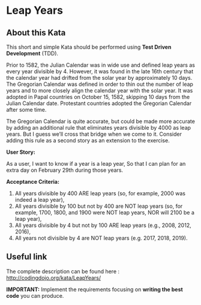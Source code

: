 # Leap Years

## About this Kata

This short and simple Kata should be performed using **Test Driven Development** (TDD).

Prior to 1582, the Julian Calendar was in wide use and defined leap years as every year divisible by 4. However, it was found in the late 16th century that the calendar year had drifted from the solar year by approximately 10 days. The Gregorian Calendar was defined in order to thin out the number of leap years and to more closely align the calendar year with the solar year. It was adopted in Papal countries on October 15, 1582, skipping 10 days from the Julian Calendar date. Protestant countries adopted the Gregorian Calendar after some time.

The Gregorian Calendar is quite accurate, but could be made more accurate by adding an additional rule that eliminates years divisible by 4000 as leap years. But I guess we’ll cross that bridge when we come to it. Consider adding this rule as a second story as an extension to the exercise.

**User Story:**

As a user, I want to know if a year is a leap year, So that I can plan for an extra day on February 29th during those years.

**Acceptance Criteria:**

1. All years divisible by 400 ARE leap years (so, for example, 2000 was indeed a leap year),
2. All years divisible by 100 but not by 400 are NOT leap years (so, for example, 1700, 1800, and 1900 were NOT leap years, NOR will 2100 be a leap year),
3. All years divisible by 4 but not by 100 ARE leap years (e.g., 2008, 2012, 2016),
4. All years not divisible by 4 are NOT leap years (e.g. 2017, 2018, 2019).

## Useful link

The complete description can be found here : http://codingdojo.org/kata/LeapYears/

**IMPORTANT:**  Implement the requirements focusing on **writing the best code** you can produce.